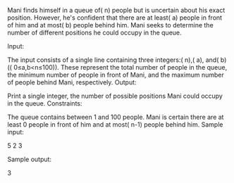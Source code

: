 Mani finds himself in a queue of( n) people but is uncertain about his exact position. However, he's confident that there are at least( a) people in front of him and at most( b) people behind him. Mani seeks to determine the number of different positions he could occupy in the queue.

Input:

The input consists of a single line containing three integers:( n),( a), and( b) (( 0≤a,b<n≤100)). These represent the total number of people in the queue, the minimum number of people in front of Mani, and the maximum number of people behind Mani, respectively.
Output:

Print a single integer, the number of possible positions Mani could occupy in the queue.
Constraints:

The queue contains between 1 and 100 people.
Mani is certain there are at least 0 people in front of him and at most( n-1) people behind him.
Sample input:

5 2 3

Sample output:

3

